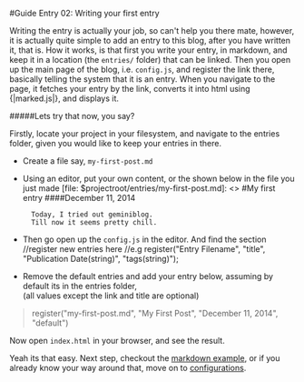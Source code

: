 #Guide Entry 02: Writing your first entry

Writing the entry is actually your job, so can't help you there mate, however, it is actually quite simple to add an entry to this blog, after you have written it, that is. How it works, is that first you write your entry, in markdown, and keep it in a location (the `entries/` folder) that can be linked. Then you open up the main page of the blog, i.e. `config.js`, and register the link there, basically telling the system that it is an entry. When you navigate to the page, it fetches your entry by the link, converts it into html using {|marked.js|}, and displays it.

#####Lets try that now, you say?

Firstly, locate your project in your filesystem, and navigate to the entries folder, given you would like to keep your entries in there.

* Create a file say, `my-first-post.md`
* Using an editor, put your own content, or the shown below in the file you just made
		[file: $projectroot/entries/my-first-post.md]: <>
		#My first entry
		####December 11, 2014

		Today, I tried out geminiblog.
		Till now it seems pretty chill.

* Then go open up the `config.js` in the editor. And find the section
		//register new entries here
			//e.g register("Entry Filename", "title", "Publication Date(string)", "tags(string)");

* Remove the default entries and add your entry below, assuming by default its in the entries folder,	
(all values except the link and title are optional)

>register("my-first-post.md", "My First Post", "December 11, 2014", "default")

Now open `index.html` in your browser, and see the result.

Yeah its that easy.
Next step, checkout the [markdown example](#markdown-test), or if you already know your way around that,
move on to [configurations](#configuration).
